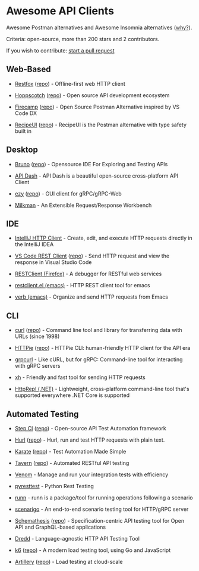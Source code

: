 # Awesome API Clients

Awesome Postman alternatives and Awesome Insomnia alternatives ([why?](https://www.reddit.com/r/webdev/comments/16twfkr/kong_pulls_a_postman_causing_exodus_from_insomnia/)).

Criteria: open-source, more than 200 stars and 2 contributors.

If you wish to contribute: [start a pull request](https://github.com/stepci/awesome-api-clients/pulls)

## Web-Based

- [Restfox](https://restfox.dev) ([repo](https://github.com/flawiddsouza/Restfox)) - Offline-first web HTTP client

- [Hoppscotch](https://hoppscotch.io) ([repo](https://github.com/hoppscotch/hoppscotch)) - Open source API development ecosystem

- [Firecamp](https://firecamp.io) ([repo](https://github.com/firecamp-dev/firecamp)) - Open Source Postman Alternative inspired by VS Code DX

- [RecipeUI](https://recipeui.com) ([repo](https://github.com/RecipeUI/RecipeUI)) - RecipeUI is the Postman alternative with type safety built in

## Desktop

- [Bruno](https://usebruno.com) ([repo](https://github.com/usebruno/bruno)) - Opensource IDE For Exploring and Testing APIs

- [API Dash](https://github.com/foss42/apidash) - API Dash is a beautiful open-source cross-platform API Client

- [ezy](https://www.getezy.dev) ([repo](https://github.com/getezy/ezy)) - GUI client for gRPC/gRPC-Web

- [Milkman](https://github.com/warmuuh/milkman) - An Extensible Request/Response Workbench

## IDE

- [IntelliJ HTTP Client](https://www.jetbrains.com/help/idea/http-client-in-product-code-editor.html) - Create, edit, and execute HTTP requests directly in the IntelliJ IDEA

- [VS Code REST Client](https://marketplace.visualstudio.com/items?itemName=humao.rest-client) ([repo](https://github.com/Huachao/vscode-restclient)) - Send HTTP request and view the response in Visual Studio Code

- [RESTClient (Firefox)](https://addons.mozilla.org/en-US/firefox/addon/restclient/) - A debugger for RESTful web services

- [restclient.el (emacs)](https://github.com/pashky/restclient.el) - HTTP REST client tool for emacs

- [verb (emacs)](https://github.com/federicotdn/verb) - Organize and send HTTP requests from Emacs

## CLI

- [curl](https://curl.se) ([repo](https://github.com/curl/curl)) - Command line tool and library for transferring data with URLs (since 1998)

- [HTTPie](https://httpie.io/cli) ([repo](https://github.com/httpie/cli)) - HTTPie CLI: human-friendly HTTP client for the API era

- [grpcurl](https://github.com/fullstorydev/grpcurl) - Like cURL, but for gRPC: Command-line tool for interacting with gRPC servers

- [xh](https://github.com/ducaale/xh) - Friendly and fast tool for sending HTTP requests

- [HttpRepl (.NET)](https://github.com/dotnet/HttpRepl) - Lightweight, cross-platform command-line tool that's supported everywhere .NET Core is supported

## Automated Testing

- [Step CI](https://stepci.com) ([repo](https://github.com/stepci/stepci)) - Open-source API Test Automation framework

- [Hurl](https://hurl.dev) ([repo](https://github.com/Orange-OpenSource/hurl)) - Hurl, run and test HTTP requests with plain text.

- [Karate](https://karatelabs.github.io/karate/) ([repo](https://github.com/karatelabs/karate)) - Test Automation Made Simple

- [Tavern](https://taverntesting.github.io) ([repo](https://github.com/taverntesting/tavern)) - Automated RESTful API testing

- [Venom](https://github.com/ovh/venom) - Manage and run your integration tests with efficiency

- [pyresttest](https://github.com/svanoort/pyresttest) - Python Rest Testing

- [runn](https://github.com/k1LoW/runn) - runn is a package/tool for running operations following a scenario

- [scenarigo](https://github.com/zoncoen/scenarigo) - An end-to-end scenario testing tool for HTTP/gRPC server

- [Schemathesis](https://schemathesis.readthedocs.io/) ([repo](https://github.com/schemathesis/schemathesis)) - Specification-centric API testing tool for Open API and GraphQL-based applications

- [Dredd](https://github.com/apiaryio/dredd) - Language-agnostic HTTP API Testing Tool

- [k6](http://k6.io) ([repo](https://github.com/grafana/k6)) - A modern load testing tool, using Go and JavaScript

- [Artillery](https://artillery.io) ([repo](https://github.com/artilleryio/artillery)) - Load testing at cloud-scale
